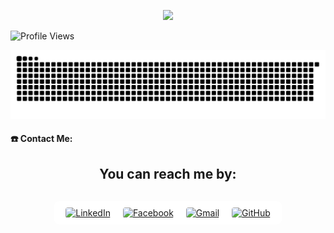 <p align="center">
  <a href="https://github.com/DenverCoder1/readme-typing-svg">
    <img src="https://readme-typing-svg.herokuapp.com?font=Time+New+Roman&color=cyan&size=25&center=true&vCenter=true&width=1000&height=120&lines=Hi,+I'm+Bhanuka+Malshan..❤️;IT+Undergraduate+🎓;Information+Technology+Student+💻;AI+%26+IoT+Enthusiast+🤖;Active+Learner/Researcher+🔍;Love+to+learn+new+Things..❤️;Currently+Learning:+DL+%26+Computer+Vision+🧠;IoT+%2B+Cloud+Integration+🌐;Building+APIs+with+FastAPI+⚙️;Data+Visualization+%26+Feature+Engineering+📊;Tech+Stack:+Python,+Java,+Arduino,+MySQL,+Streamlit,+FastAPI,+OpenCV+🛠️">
  </a>
</p>

<p align = "Left">
	<img src = "https://komarev.com/ghpvc/?username=Bhanuka-Malshan&style=plastic&color=blueviolet" alt = "Profile Views"/>
</p>

<p align = "center">
	<img src = "https://github.com/7oSkaaa/7oSkaaa/blob/output/github-contribution-grid-snake.svg?" alt = "Snake Game"/>
</p>

<div align="center">

  <h4 align="left">☎️ Contact Me:</h4>

  <h2 align="center">You can reach me by:</h2>
  <p align="center" style="background: white; padding: 10px; border-radius: 8px; display: inline-block;">
    <a href="https://www.linkedin.com/in/bhanuka-malshan-76600621b/" target="_blank" style="margin: 0 8px; display: inline-block;">
      <img 
        src="https://img.shields.io/badge/LinkedIn-0077B5?style=for-the-badge&logo=linkedin&logoColor=white" 
        alt="LinkedIn" height="30" 
        style="background: white; border-radius: 4px;"/>
    </a>
    <a href="https://web.facebook.com/bhanuka.malshan.751273" target="_blank" style="margin: 0 8px; display: inline-block;">
      <img 
        src="https://img.shields.io/badge/Facebook-4267B2?style=for-the-badge&logo=facebook&logoColor=white" 
        alt="Facebook" height="30"
        style="background: white; border-radius: 4px;"/>
    </a>
    <a href="mailto:your-email@example.com" target="_blank" style="margin: 0 8px; display: inline-block;">
      <img 
        src="https://img.shields.io/badge/Gmail-EA4335?style=for-the-badge&logo=gmail&logoColor=white" 
        alt="Gmail" height="30"
        style="background: white; border-radius: 4px;"/>
    </a>
    <a href="https://github.com/Bhanuka-Malshan" target="_blank" style="margin: 0 8px; display: inline-block;">
      <img 
        src="https://img.shields.io/badge/GitHub-181717?style=for-the-badge&logo=github&logoColor=white" 
        alt="GitHub" height="30"
        style="background: white; border-radius: 4px;"/>
    </a>
  </p>

</div>

